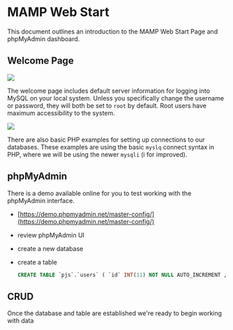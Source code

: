 # MAMP Web Start

This document outlines an introduction to the MAMP Web Start Page and phpMyAdmin dashboard.

<!-- TOC -->

## Welcome Page

![](http://digm.drexel.edu/crs/IDM232/presentations/images/mamp-startpage-01.png)

The welcome page includes default server information for logging into MySQL on your local system. Unless you specifically change the username or password, they will both be set to `root` by default. Root users have maximum accessibility to the system.

![](http://digm.drexel.edu/crs/IDM232/presentations/images/mamp-startpage-02.png)

There are also basic PHP examples for setting up connections to our databases. These examples are using the basic `myslq` connect syntax in PHP, where we will be using the newer `mysqli` (i for improved).

## phpMyAdmin

There is a demo available online for you to test working with the phpMyAdmin interface.

- [https://demo.phpmyadmin.net/master-config/](https://demo.phpmyadmin.net/master-config/)

- review phpMyAdmin UI
- create a new database
- create a table

    ```sql
    CREATE TABLE `pjs`.`users` ( `id` INT(11) NOT NULL AUTO_INCREMENT , `first_name` VARCHAR(30) NOT NULL , `last_name` VARCHAR(30) NOT NULL , `username` VARCHAR(30) NOT NULL , `password` VARCHAR(40) NOT NULL , PRIMARY KEY (`id`)) ENGINE = InnoDB;
    ```

## CRUD

Once the database and table are established we're ready to begin working with data
